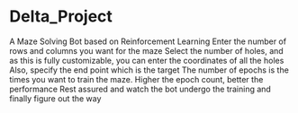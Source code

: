 # Delta_Project
A Maze Solving Bot based on Reinforcement Learning
Enter the number of rows and columns you want for the maze
Select the number of holes, and as this is fully customizable, you can enter the coordinates of all the holes
Also, specify the end point which is the target
The number of epochs is the times you want to train the maze. Higher the epoch count, better the performance
Rest assured and watch the bot undergo the training and finally figure out the way 
